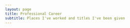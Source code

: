 ```yaml
---
layout: page
title: Professional Career
subtitle: Places I've worked and titles I've been given
---
```

